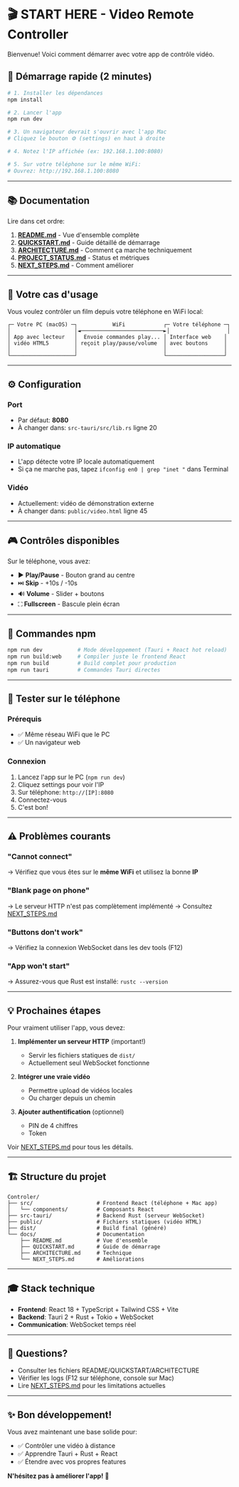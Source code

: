 # 🎬 START HERE - Video Remote Controller

Bienvenue! Voici comment démarrer avec votre app de contrôle vidéo.

## 🚀 Démarrage rapide (2 minutes)

```bash
# 1. Installer les dépendances
npm install

# 2. Lancer l'app
npm run dev

# 3. Un navigateur devrait s'ouvrir avec l'app Mac
# Cliquez le bouton ⚙️ (settings) en haut à droite

# 4. Notez l'IP affichée (ex: 192.168.1.100:8080)

# 5. Sur votre téléphone sur le même WiFi:
# Ouvrez: http://192.168.1.100:8080
```

---

## 📚 Documentation

Lire dans cet ordre:

1. **[README.md](README.md)** - Vue d'ensemble complète
2. **[QUICKSTART.md](QUICKSTART.md)** - Guide détaillé de démarrage
3. **[ARCHITECTURE.md](ARCHITECTURE.md)** - Comment ça marche techniquement
4. **[PROJECT_STATUS.md](PROJECT_STATUS.md)** - Status et métriques
5. **[NEXT_STEPS.md](NEXT_STEPS.md)** - Comment améliorer

---

## 🎯 Votre cas d'usage

Vous voulez contrôler un film depuis votre téléphone en WiFi local:

```
┌─ Votre PC (macOS) ─┐           WiFi            ┌─ Votre téléphone ─┐
│                    │◄──────────────────────────►│                  │
│ App avec lecteur   │  Envoie commandes play... │ Interface web    │
│ vidéo HTML5        │ reçoit play/pause/volume  │ avec boutons     │
│                    │                           │                  │
└────────────────────┘                           └──────────────────┘
```

---

## ⚙️ Configuration

### Port
- Par défaut: **8080**
- À changer dans: `src-tauri/src/lib.rs` ligne 20

### IP automatique
- L'app détecte votre IP locale automatiquement
- Si ça ne marche pas, tapez `ifconfig en0 | grep "inet "` dans Terminal

### Vidéo
- Actuellement: vidéo de démonstration externe
- À changer dans: `public/video.html` ligne 45

---

## 🎮 Contrôles disponibles

Sur le téléphone, vous avez:

- ▶️ **Play/Pause** - Bouton grand au centre
- ⏭️ **Skip** - +10s / -10s
- 🔊 **Volume** - Slider + boutons
- ⛶ **Fullscreen** - Bascule plein écran

---

## 🔧 Commandes npm

```bash
npm run dev           # Mode développement (Tauri + React hot reload)
npm run build:web     # Compiler juste le frontend React
npm run build         # Build complet pour production
npm run tauri         # Commandes Tauri directes
```

---

## 📱 Tester sur le téléphone

### Prérequis
- ✅ Même réseau WiFi que le PC
- ✅ Un navigateur web

### Connexion
1. Lancez l'app sur le PC (`npm run dev`)
2. Cliquez settings pour voir l'IP
3. Sur téléphone: `http://[IP]:8080`
4. Connectez-vous
5. C'est bon!

---

## ⚠️ Problèmes courants

### "Cannot connect"
→ Vérifiez que vous êtes sur le **même WiFi** et utilisez la bonne **IP**

### "Blank page on phone"
→ Le serveur HTTP n'est pas complètement implémenté
→ Consultez [NEXT_STEPS.md](NEXT_STEPS.md#1-serveur-http-complet-)

### "Buttons don't work"
→ Vérifiez la connexion WebSocket dans les dev tools (F12)

### "App won't start"
→ Assurez-vous que Rust est installé: `rustc --version`

---

## 💡 Prochaines étapes

Pour vraiment utiliser l'app, vous devez:

1. **Implémenter un serveur HTTP** (important!)
   - Servir les fichiers statiques de `dist/`
   - Actuellement seul WebSocket fonctionne
   
2. **Intégrer une vraie vidéo**
   - Permettre upload de vidéos locales
   - Ou charger depuis un chemin

3. **Ajouter authentification** (optionnel)
   - PIN de 4 chiffres
   - Token

Voir [NEXT_STEPS.md](NEXT_STEPS.md) pour tous les détails.

---

## 🏗️ Structure du projet

```
Controler/
├── src/                    # Frontend React (téléphone + Mac app)
│   └── components/         # Composants React
├── src-tauri/              # Backend Rust (serveur WebSocket)
├── public/                 # Fichiers statiques (vidéo HTML)
├── dist/                   # Build final (généré)
└── docs/                   # Documentation
    ├── README.md           # Vue d'ensemble
    ├── QUICKSTART.md       # Guide de démarrage
    ├── ARCHITECTURE.md     # Technique
    └── NEXT_STEPS.md       # Améliorations
```

---

## 🎓 Stack technique

- **Frontend**: React 18 + TypeScript + Tailwind CSS + Vite
- **Backend**: Tauri 2 + Rust + Tokio + WebSocket
- **Communication**: WebSocket temps réel

---

## 💬 Questions?

- Consulter les fichiers README/QUICKSTART/ARCHITECTURE
- Vérifier les logs (F12 sur téléphone, console sur Mac)
- Lire [NEXT_STEPS.md](NEXT_STEPS.md) pour les limitations actuelles

---

## ✨ Bon développement!

Vous avez maintenant une base solide pour:
- ✅ Contrôler une vidéo à distance
- ✅ Apprendre Tauri + Rust + React
- ✅ Étendre avec vos propres features

**N'hésitez pas à améliorer l'app!** 🚀
